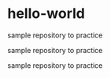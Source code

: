 # hello-world

sample repository to practice

sample repository to practice

sample repository to practice
